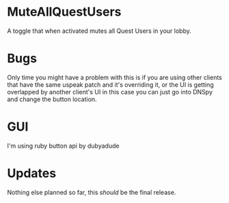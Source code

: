 # MuteAllQuestUsers

A toggle that when activated mutes all Quest Users in your lobby.

# Bugs

Only time you might have a problem with this is if you are using other clients that have the same uspeak patch and it's overriding it, or the UI is getting overlapped by another client's UI in this case you can just go into DNSpy and change the button location.

# GUI

I'm using ruby button api by dubyadude

# Updates

Nothing else planned so far, this *should* be the final release. 
